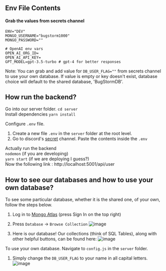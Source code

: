 ## Env File Contents

#### Grab the values from secrets channel

```dotenv
ENV="DEV"
MONGO_USERNAME="bugstorm1000"
MONGO_PASSWORD=""

# OpenAI env vars
OPEN_AI_ORG_ID=
OPEN_AI_API_KEY=
GPT_MODEL=gpt-3.5-turbo # gpt-4 for better responses
```

Note: You can grab and add value for `DB_USER_FLAG=""` from secrets channel to use your own database.
If value is empty or key doesn't exist, database choice will default to the shared database, 'BugStormDB'.

## How run the backend?

Go into our server folder.
`cd server`  
Install dependencies
`yarn install`

Configure `.env` file.

1. Create a new file `.env` in the `server` folder at the root level.
2. Go to discord's [secret](https://discord.com/channels/1106050152587874364/1110797187463512116) channel. Paste the
   contents inside the `.env`

Actually run the backend  
`nodemon` (if you are developing)  
`yarn start` (if we are deploying I guess?)  
Now the following link : http://localhost:5001/api/user

## How to see our databases and how to use your own database?

To see some particular database, whether it is the shared one, of your own, follow the steps below.

1. Log in to [Mongo Atlas](https://www.mongodb.com/atlas/database) (press Sign In on the top right)
2. Press `Database` -> `Browse Collection`
   ![image](https://github.com/cpsc455-bugstorm/TravelersTea/assets/69891690/6f477213-5d60-4a99-b9a4-0ce6ff65f468)

3. Here is our database! Our collections (think of SQL Tables), along with other helpful buttons, can be found here:
   ![image](https://github.com/cpsc455-bugstorm/TravelersTea/assets/69891690/b27d3f88-12b9-495d-bb9e-726ae3b1bd44)

To use your own database. Navigate to `config.js` in the `server` folder.

1. Simply change the `DB_USER_FLAG` to your name in all capital letters.
   ![image](https://github.com/cpsc455-bugstorm/TravelersTea/assets/69891690/8afeb6c7-e791-4e63-85ee-b6c41aa1282e)
